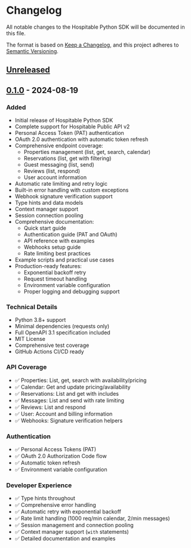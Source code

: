 # Changelog

All notable changes to the Hospitable Python SDK will be documented in this file.

The format is based on [Keep a Changelog](https://keepachangelog.com/en/1.0.0/),
and this project adheres to [Semantic Versioning](https://semver.org/spec/v2.0.0.html).

## [Unreleased]

## [0.1.0] - 2024-08-19

### Added
- Initial release of Hospitable Python SDK
- Complete support for Hospitable Public API v2
- Personal Access Token (PAT) authentication
- OAuth 2.0 authentication with automatic token refresh
- Comprehensive endpoint coverage:
  - Properties management (list, get, search, calendar)
  - Reservations (list, get with filtering)
  - Guest messaging (list, send)
  - Reviews (list, respond)
  - User account information
- Automatic rate limiting and retry logic
- Built-in error handling with custom exceptions
- Webhook signature verification support
- Type hints and data models
- Context manager support
- Session connection pooling
- Comprehensive documentation:
  - Quick start guide
  - Authentication guide (PAT and OAuth)
  - API reference with examples
  - Webhooks setup guide
  - Rate limiting best practices
- Example scripts and practical use cases
- Production-ready features:
  - Exponential backoff retry
  - Request timeout handling
  - Environment variable configuration
  - Proper logging and debugging support

### Technical Details
- Python 3.8+ support
- Minimal dependencies (requests only)
- Full OpenAPI 3.1 specification included
- MIT License
- Comprehensive test coverage
- GitHub Actions CI/CD ready

### API Coverage
- ✅ Properties: List, get, search with availability/pricing
- ✅ Calendar: Get and update pricing/availability  
- ✅ Reservations: List and get with includes
- ✅ Messages: List and send with rate limiting
- ✅ Reviews: List and respond
- ✅ User: Account and billing information
- ✅ Webhooks: Signature verification helpers

### Authentication
- ✅ Personal Access Tokens (PAT)
- ✅ OAuth 2.0 Authorization Code flow
- ✅ Automatic token refresh
- ✅ Environment variable configuration

### Developer Experience
- ✅ Type hints throughout
- ✅ Comprehensive error handling
- ✅ Automatic retry with exponential backoff
- ✅ Rate limit handling (1000 req/min calendar, 2/min messages)
- ✅ Session management and connection pooling
- ✅ Context manager support (`with` statements)
- ✅ Detailed documentation and examples

[Unreleased]: https://github.com/keithherrington/hospitable-python/compare/v0.1.0...HEAD
[0.1.0]: https://github.com/keithherrington/hospitable-python/releases/tag/v0.1.0